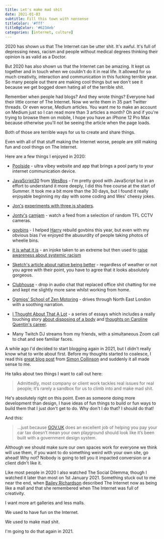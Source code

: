 ```yaml
---
title: Let's make mad shit
date: 2021-01-03
subtitle: Fill this town with nonsense
titleColor: '#fff'
titleBgColor: '#6234eb'
categories: [internet, culture]
---
```


2020 has shown us that The Internet can be utter shit. It's awful. It's full of depressing news, racism and people without medical degrees thinking their opinion is as valid as a Doctor.

But 2020 has also shown us that the Internet can be amazing. It kept us together and in touch when we couldn't do it in real life. It allowed for so much creativity, interaction and communication in this fucking terrible year. So many people out there are making cool things but we don't see it because we get bogged down hating all of the terrible shit.

Remember when people had blogs? And they wrote things? Everyone had their little corner of The Internet. Now we write them in 35 part Twitter threads. Or even worse, Medium articles. You want me to make an account on Medium just so I can read more than 3 articles a month? Oh and if you're trying to browse them on mobile, I hope you have an iPhone 12 Pro Max because otherwise you'll not be seeing the article when the page loads.

Both of those are terrible ways for us to create and share things.

Even with all of that stuff making the Internet worse, people are still making fun and cool things on The Internet.

Here are a few things I enjoyed in 2020:

- [Poolside](https://poolside.fm/) - ultra vibey website and app that brings a pool party to your internet communication device.

- [JavaScript30](https://javascript30.com/) from [WesBos](https://twitter.com/wesbos) - I'm pretty good with JavaScript but in an effort to understand it more deeply, I did this free course at the start of Summer. It took me a bit more than the 30 days, but I found it really enjoyable beginning my day with some coding and Wes' cheesy jokes.

- [Jon's](https://twitter.com/jongold) [experiments with three.js shaders](https://twitter.com/jongold/status/1294137379020627968?lang=en).

- [Jonty's](https://twitter.com/jonty) [camjam](http://jonty.co.uk/camjam) - watch a feed from a selection of random TFL CCTV cameras.

- [govbins](https://govbins.uk/) - I helped [Harry](https://twitter.com/HarryTrimble) rebuild govbins this year, but even with my obvious bias I've enjoyed the abusurdity of people taking photos of wheelie bins.

- [it is what it is](https://twitter.com/itiseyemoutheye) - an injoke taken to an extreme but then used to [raise awareness about systemic racism](https://knowyourmeme.com/memes/eye-mouth-eye-emoji-%F0%9F%91%81%F0%9F%91%84%F0%9F%91%81)

- [Sketch's article about native being better](https://www.sketch.com/blog/2020/10/26/part-of-your-world-why-we-re-proud-to-build-a-truly-native-mac-app) - regardless of weather or not you agree with their point, you have to agree that it looks absolutely gorgeous.

- [Clubhouse](https://www.joinclubhouse.com/) - drop in audio chat that replaced office shit chatting for me and kept me slightly more sane whilst working from home.

- [Ogmios' School of Zen Motoring](https://www.youtube.com/watch?v=9FEO-XKo4cw) - drives through North East London with a soothing narration.

- [I Thought About That A Lot](https://www.ithoughtaboutthatalot.com/) - a series of essays which includes a really touching story [about disposing of a body](https://www.ithoughtaboutthatalot.com/how-to-dispose-of-a-body) and [thoughts on Caroline Quentin's career](https://www.ithoughtaboutthatalot.com/why-caroline-quentin-isnt-more-famous).

- Many Twitch DJ streams from my friends, with a simultaneous Zoom call to chat and see familiar faces.

A while ago I'd decided to start blogging again in 2021, but I didn't really know what to write about first. Before my thoughts started to coalesce, I read this [great blog post](https://colly.com/articles/this-used-to-be-our-playground) from [Simon Collinson](https://twitter.com/colly) and suddenly it all made sense to me.

He talks about two things I want to call out here:

> Admittedly, most company or client work tackles real issues for real people; it’s rarely a sandbox for us to climb into and make mad shit.

He's absolutely right on this point. Even as someone doing more development than design, I have ideas of fun things to build or fun ways to build them that I just don't get to do. Why don't I do that? I should do that!

And this:

> ...just because [GOV.UK](https://gov.uk) does an excellent job of helping you pay your car tax doesn’t mean your own playground should look like it’s been built with a government design system.

Although we should make sure our own spaces work for everyone we think will use them, if you want to do something weird with your own site, go ahead! Why not? Nobody is going to tell you it impacted conversion or a client didn't like it.

Like most people in 2020 I also watched The Social Dilemma, though I watched it later than most on 1st January 2021. Something stuck out to me near the end, when [Bailey Richardson](https://twitter.com/baileyelaine) described The Internet now as being like a mall and that she remembered when The Internet was full of creativity.

I want more art galleries and less malls.

We used to have fun on the Internet.

We used to make mad shit.

I'm going to do that again in 2021.
